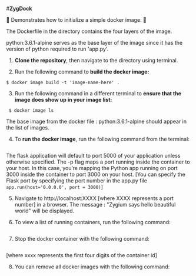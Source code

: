 #**ZygDock**

:whale: Demonstrates how to initialize a simple docker image. :whale:

The Dockerfile in the directory contains the four layers of the image.

python:3.6.1-alpine serves as the base layer of the image since it has the version
of python required to run 'app.py'.

1. **Clone the repository**, then navigate to the directory using terminal.

2. Run the following command to **build the docker image:**

```
$ docker image build -t 'image-name-here' .
```

3. Run the following command in a different terminal to **ensure that the image does
show up in your image list:**

```
 $ docker image ls
```
The base image from the docker file : python:3.6.1-alpine should appear in the list of images.

4. To **run the docker image**, run the following command from the terminal:
```$ docker run -p 3000:3000 -d 'image-name-here'
```
The flask application will default to port 5000 of your application unless otherwise specified. The -p flag maps a port running inside the container to your host. In this case, you’re mapping the Python app running on port 3000 inside the container to port 3000 on your host.
[You can specify the Flask port by specifying the port number in the app.py file ```app.run(host='0.0.0.0', port = 3000)```]

5. Navigate to http://localhost:XXXX [where XXXX represents a port number] in a browser. The message :
  "Zygium says hello beautiful world" will be displayed.

6. To view a list of running containers, run the following command:

  ```docker container ls
  ```

7. Stop the docker container with the following command:

  ```docker stop 'xxxx'
  ```
  [where xxxx represents the first four digits of the container id]

8. You can remove all docker images with the following command:

```docker rmi -f $(docker images -a -q)
```
